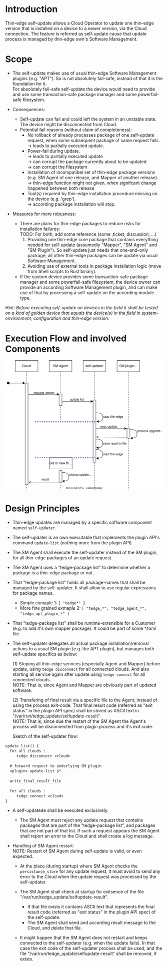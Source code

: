 
# Introduction


Thin-edge self-update allows a Cloud Operator to update one thin-edge version that is installed on a device to a newer version, via the Cloud connection. The feature is referred as self-update cause that update process is managed by thin-edge own's Software Management.

# Scope
  * The self-update makes use of usual thin-edge Software Management plugins (e.g. "APT"). So is not absolutely fail-safe, instead of that it is the foundation for it.<br/>
    For absolutely fail-safe self-update the device would need to provide and use some transaction-safe package manager and some powerfail-safe filesystem.
     
  * Consequences: 
     * Self-update can fail and could left the system in an unstable state. The device might be disconnected from Cloud.
     * Potential fail reasons (without claim of completeness):
       * No rollback of already processes package of one self-update request, when some subsequent package of same request fails.
         <br/>-> leads to partially executed update. 
       * Power-fail during update.
         <br/>-> leads to partially executed update
         <br/>-> can corrupt the package currently about to be updated
         <br/>-> can corrupt the filesystem
       * Installation of incompatibel set of thin-edge package versions (e.g. SM Agent of one release, and Mapper of another release).
         <br/>-> thin-edge function might not given, when signifcant change happened between both release
       * Tool(s) required by thin-edge installation procedure missing on the device (e.g. 'grep').
         <br/>-> according package installation will stop.
         
  * Measures for more robusness:
    * There are plans for thin-edge packages to reduce risks for installation failures:
      <br/>TODO: For both, add some reference (some ‚ticket, discussion, ...)
      1. Providing one thin-edge core package that contains everything needed for self-update (assumedly "Mapper", "SM Agent" and "SM Plugin"). 
          So self-update just needs that one-and-only package; all other thin-edge packages can be update via usual Software Management.
      2. Avoiding use of external tools in package installation logic (move from Shell scripts to Rust binary).
    * If the custom device provides some transaction-safe package manager and some powerfail-safe filesystem, the device owner can 
      provide an according Software Management plugin, and can make use of that by processing a self-update on the according module type. 

*Hint: Before executing self-update on devices in the field it shall be tested on a kind of golden device that equals the device(s) in the field in system-environment, configuration and thin-edge version.*




# Execution Flow and involved Components

![Sequence Diagram Update SW-list](images/self-update.drawio.svg)


# Design Principles

* Thin-edge updates are managed by a specific software component named `self-updater`.

* The self-updater is an own executable that implements the plugin API's command `update-list` (nothing more from the plugin API).

* The SM Agent shall execute the self-updater instead of the SM plugin, for all thin-edge packages of an update request.

* The SM Agent uses a "tedge-package list" to determine whether a package is a thin-edge package or not.

* That "tedge-package list" holds all package-names that shall be managed by the self-updater. It shall allow to use regular expressions for package names.
     * Simple exmaple 1: `[ "tedge*" ]`
     * More fine grained exmaple 2: `[ "tedge_*", "tedge_agent_*", "tedge_apt_plugin_*" ]`


* That "tedge-package list" shall be runtime-extensible for a Customer (e.g. to add it's own mapper package). It could be part of some *.toml file.

* The self-updater delegates all actual package installation/removal actions to a usual SM plugin (e.g. the APT plugin), but manages both self-update specifics as below:

  (1) Stoping all thin-edge services (especially Agent and Mapper) before update, using `tedge disconnect` for all connected clouds.
      And also starting all service again after update using `tedge connect` for all connected clouds.<br/>
      NOTE: That is, since Agent and Mapper are obviously part of updated software.
      
  (2) Transfering of final result via a specific file to the Agent, instead of using the process exit-code.
      That final result code (referred as "exit status" in the plugin API spec) shall be stored as ASCII text in "/var/run/tedge_update/selfupdate-result".<br/>
      NOTE: That is, since due the restart of the SM Agent the Agent's process will be disconnected from plugin process and it's exit code.


  Sketch of the self-updater flow:

```
update_list() {
  for all clouds :
     tedge disconnect <cloud>
  
  # forward request to underlying SM plugin
  <plugin> update-list $*
  
  write_final_result_file
  
  for all clouds :
     tedge connect <cloud>
}
```

* A self-updatede shall be executed exclusively.
  * The SM Agent must reject any update request that contains packages that are part of the "tedge-package list", and packages that are not part of that list.
    If such a request appears the SM Agent shall report an error to the Cloud and shall create a log message.

* Handling of SM Agent restart:<br/>
  NOTE: Restart of SM Agent during self-update is valid, or even expected.

  * At the place (during startup) where SM Agent checks the `persistance_store` for any update request, it must avoid to send any error to the Cloud when the update request was processed by the self-updater.<br/>
  * The SM Agent shall check at startup for exitsence of the file "/var/run/tedge_update/selfupdate-result".
    * If that file exists it contains ASCII text that represents the final result code (referred as "exit status" in the plugin API spec) of the self-update.
    * The SM Agent shall send and according result message to the Cloud, and delete that file.

  * It might happen that the SM Agent does not restart and keeps connected to the self-updater (e.g. when the update fails). In that case the exit code of the self-updater process shall be used, and the file "/var/run/tedge_update/selfupdate-result" shall be removed, if exists.
